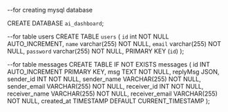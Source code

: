--for creating mysql database

CREATE DATABASE `ai_dashboard`;

--for table users
CREATE TABLE `users` (
 `id` int NOT NULL AUTO_INCREMENT,
 `name` varchar(255) NOT NULL,
 `email` varchar(255) NOT NULL,
 `password` varchar(255) NOT NULL,
  PRIMARY KEY (`id`)
);

--for table messages
 CREATE TABLE IF NOT EXISTS messages (
  id INT AUTO_INCREMENT PRIMARY KEY,
  msg TEXT NOT NULL,
  replyMsg JSON,
  sender_id INT NOT NULL,
  sender_name VARCHAR(255) NOT NULL,
  sender_email VARCHAR(255) NOT NULL,
  receiver_id INT NOT NULL,
  receiver_name VARCHAR(255) NOT NULL,
  receiver_email VARCHAR(255) NOT NULL,
  created_at TIMESTAMP DEFAULT CURRENT_TIMESTAMP
);
